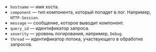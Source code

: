 * `hostname` — имя хоста.
* `component` — тип компонента, который попадет в лог. Например, `HTTP-Session`.
* `message` — сообщение, которое выводит компонент.
* `query_id` — идентификатор запроса.
* `severity` — уровень логирования, например, `Debug`.
* `thread` — идентификатор потока, участвующего в обработке запросов.
